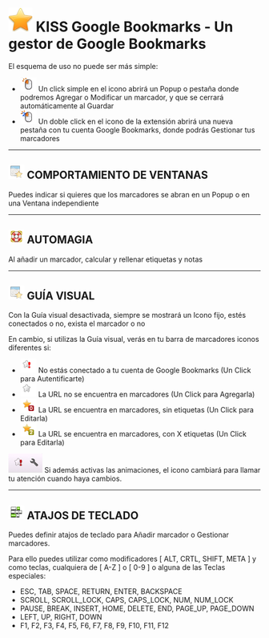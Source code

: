 # ![KISS Google Bookmarks][1] KISS Google Bookmarks - Un gestor de Google Bookmarks

El esquema de uso no puede ser más simple:

- ![Click simple][2] Un click simple en el icono abrirá un Popup o pestaña donde podremos Agregar o Modificar un marcador, y que se cerrará automáticamente al Guardar
- ![Doble click][3] Un doble click en el icono de la extensión abrirá una nueva pestaña con tu cuenta Google Bookmarks, donde podrás Gestionar tus marcadores

***
## ![Windows][10] COMPORTAMIENTO DE VENTANAS

Puedes indicar si quieres que los marcadores se abran en un Popup o en una Ventana independiente

***
## ![Magic][11] AUTOMAGIA

Al añadir un marcador, calcular y rellenar etiquetas y notas

***
## ![Visual][10] GUÍA VISUAL

Con la Guía visual desactivada, siempre se mostrará un Icono fijo, estés conectados o no, exista el marcador o no

En cambio, si utilizas la Guía visual, verás en tu barra de marcadores iconos diferentes si:

- ![No conectado][4] No estás conectado a tu cuenta de Google Bookmarks (Un Click para Autentificarte)
- ![No se encuentra][5] La URL no se encuentra en marcadores (Un Click para Agregarla)
- ![No etiquetas][6] La URL se encuentra en marcadores, sin etiquetas (Un Click para Editarla)
- ![Con etiquetas][7] La URL se encuentra en marcadores, con X etiquetas (Un Click para Editarla)

![Con etiquetas][8] Si además activas las animaciones, el icono cambiará para llamar tu atención cuando haya cambios.

***
## ![Shorcuts][9] ATAJOS DE TECLADO

Puedes definir atajos de teclado para Añadir marcador o Gestionar marcadores. 

Para ello puedes utilizar como modificadores [ ALT, CRTL, SHIFT, META ] 
y como teclas, cualquiera de [ A-Z ] o [ 0-9 ] o alguna de las Teclas especiales:

- ESC, TAB, SPACE, RETURN, ENTER, BACKSPACE
- SCROLL, SCROLL_LOCK, CAPS, CAPS_LOCK, NUM, NUM_LOCK
- PAUSE, BREAK, INSERT, HOME, DELETE, END, PAGE_UP, PAGE_DOWN
- LEFT, UP, RIGHT, DOWN
- F1, F2, F3, F4, F5, F6, F7, F8, F9, F10, F11, F12

[1]: https://raw.githubusercontent.com/MarcosBL/KISS/master/img/icon_48.png
[2]: https://raw.githubusercontent.com/MarcosBL/KISS/master/img/guide_click.gif
[3]: https://raw.githubusercontent.com/MarcosBL/KISS/master/img/guide_dblclick.gif
[4]: https://raw.githubusercontent.com/MarcosBL/KISS/master/img/guide_logedout.gif
[5]: https://raw.githubusercontent.com/MarcosBL/KISS/master/img/guide_nourl.gif
[6]: https://raw.githubusercontent.com/MarcosBL/KISS/master/img/guide_notags.gif
[7]: https://raw.githubusercontent.com/MarcosBL/KISS/master/img/guide_tags.gif
[8]: https://raw.githubusercontent.com/MarcosBL/KISS/master/img/video.gif
[9]: https://raw.githubusercontent.com/MarcosBL/KISS/master/img/guide_shorcuts.png
[10]: https://raw.githubusercontent.com/MarcosBL/KISS/master/img/guide_tab.gif
[11]: https://raw.githubusercontent.com/MarcosBL/KISS/master/img/guide_help.gif